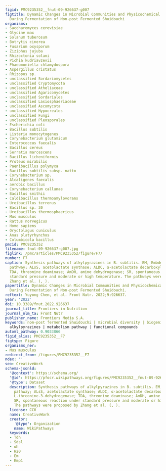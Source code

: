 ```yaml
---
figid: PMC9235352__fnut-09-926637-g007
figtitle: Dynamic Changes in Microbial Communities and Physicochemical Characteristics
  During Fermentation of Non-post Fermented Shuidouchi
organisms:
- Saccharomyces cerevisiae
- Glycine max
- Solanum tuberosum
- Botrytis cinerea
- Fusarium oxysporum
- Ziziphus jujuba
- Rhizoctonia solani
- Pichia kudriavzevii
- Phaeomoniella chlamydospora
- Aspergillus cristatus
- Rhizopus sp.
- unclassified Sordariomycetes
- unclassified Cryptomycota
- unclassified Atheliaceae
- unclassified Agaricomycetes
- unclassified Sordariales
- unclassified Lasiosphaeriaceae
- unclassified Ascomycota
- unclassified Hypocreales
- unclassified Fungi
- unclassified Pleosporales
- Escherichia coli
- Bacillus subtilis
- Listeria monocytogenes
- Corynebacterium glutamicum
- Enterococcus faecalis
- Bacillus cereus
- Serratia marcescens
- Bacillus licheniformis
- Proteus mirabilis
- Paenibacillus polymyxa
- Bacillus subtilis subsp. natto
- Corynebacterium sp.
- Alcaligenes faecalis
- aerobic bacillus
- Corynebacterium callunae
- Bacillus smithii
- Caldibacillus thermoamylovorans
- Ureibacillus terrenus
- Bacillus sp. 30
- Ureibacillus thermosphaericus
- Mus musculus
- Rattus norvegicus
- Homo sapiens
- Oryctolagus cuniculus
- Anas platyrhynchos
- Columbicola bacillus
pmcid: PMC9235352
filename: fnut-09-926637-g007.jpg
figlink: /pmc/articles/PMC9235352/figure/F7/
number: F7
caption: Synthesis pathways of alkylpyrazines in B. subtilis. EM, Embden-Meyerhof
  pathway; ALsS, acetolactate synthase; ALDC, α-acetolactate decarboxylase; TDH, L-threonine-3-dehydrogenase;
  TDA, threonine deaminase; AmDH, amine dehydrogenase; SR, spontaneous reaction under
  standard pressure and moderate or high temperature. The pathways were proposed by
  Zhang et al. (, ).
papertitle: Dynamic Changes in Microbial Communities and Physicochemical Characteristics
  During Fermentation of Non-post Fermented Shuidouchi.
reftext: Yuyong Chen, et al. Front Nutr. 2022;9:926637.
year: '2022'
doi: 10.3389/fnut.2022.926637
journal_title: Frontiers in Nutrition
journal_nlm_ta: Front Nutr
publisher_name: Frontiers Media S.A.
keywords: non-post fermented Shuidouchi | microbial diversity | biogenic amines |
  alkylpyrazines | metabolism pathway | functional compounds
automl_pathway: 0.9033866
figid_alias: PMC9235352__F7
figtype: Figure
organisms_ner:
- Mus musculus
redirect_from: /figures/PMC9235352__F7
ndex: ''
seo: CreativeWork
schema-jsonld:
  '@context': https://schema.org/
  '@id': https://pfocr.wikipathways.org/figures/PMC9235352__fnut-09-926637-g007.html
  '@type': Dataset
  description: Synthesis pathways of alkylpyrazines in B. subtilis. EM, Embden-Meyerhof
    pathway; ALsS, acetolactate synthase; ALDC, α-acetolactate decarboxylase; TDH,
    L-threonine-3-dehydrogenase; TDA, threonine deaminase; AmDH, amine dehydrogenase;
    SR, spontaneous reaction under standard pressure and moderate or high temperature.
    The pathways were proposed by Zhang et al. (, ).
  license: CC0
  name: CreativeWork
  creator:
    '@type': Organization
    name: WikiPathways
  keywords:
  - Tdh
  - Sdsl
  - oh
  - H20
  - Em
  - Emp1
---
```

